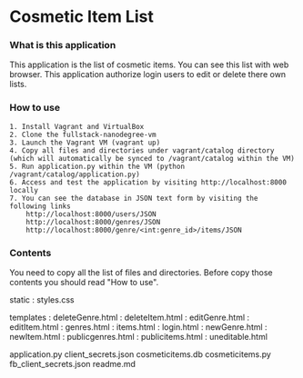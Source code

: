 # Cosmetic Item List

### What is this application
  This application is the list of cosmetic items. You can see this list with web browser.
  This application authorize login users to edit or delete there own lists.

### How to use
    1. Install Vagrant and VirtualBox
    2. Clone the fullstack-nanodegree-vm
    3. Launch the Vagrant VM (vagrant up)
    4. Copy all files and directories under vagrant/catalog directory (which will automatically be synced to /vagrant/catalog within the VM)
    5. Run application.py within the VM (python /vagrant/catalog/application.py)
    6. Access and test the application by visiting http://localhost:8000 locally
    7. You can see the database in JSON text form by visiting the following links
        http://localhost:8000/users/JSON
        http://localhost:8000/genres/JSON
        http://localhost:8000/genre/<int:genre_id>/items/JSON

### Contents
You need to copy all the list of files and directories. Before copy those contents you should read "How to use".

  static
  : styles.css

  templates
  : deleteGenre.html
  : deleteItem.html
  : editGenre.html
  : editItem.html
  : genres.html
  : items.html
  : login.html
  : newGenre.html
  : newItem.html
  : publicgenres.html
  : publicitems.html
  : uneditable.html

application.py
client_secrets.json
cosmeticitems.db
cosmeticitems.py
fb_client_secrets.json
readme.md
